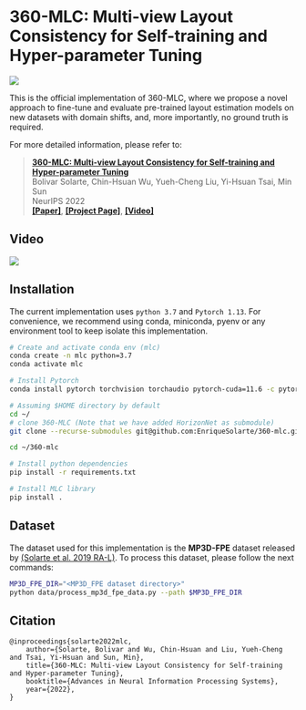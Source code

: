 # 360-MLC: Multi-view Layout Consistency for Self-training and Hyper-parameter Tuning

<!-- ![](https://enriquesolarte.github.io/360-mlc/img/teaser.svg) -->
![](https://user-images.githubusercontent.com/67839539/205412513-39495ba4-2bf6-47d6-90c8-e948fb22576a.png)

This is the official implementation of 360-MLC, where we propose a novel approach to fine-tune and evaluate pre-trained layout estimation models on new datasets with domain shifts, and, more importantly, no ground truth is required.

For more detailed information, please refer to:
> [**360-MLC: Multi-view Layout Consistency for Self-training and Hyper-parameter Tuning**](https://arxiv.org/abs/2210.12935)          
> Bolivar Solarte, Chin-Hsuan Wu, Yueh-Cheng Liu, Yi-Hsuan Tsai, Min Sun       
> NeurIPS 2022            
> [**[Paper]**](https://arxiv.org/abs/2210.12935), [**[Project Page]**](https://enriquesolarte.github.io/360-mlc/), [**[Video]**](https://youtu.be/x4Vt32egsdU) 

## Video
[![](https://user-images.githubusercontent.com/67839539/205503534-5ea1152e-c855-4b1a-90a0-277bb2731815.png)](https://youtu.be/x4Vt32egsdU)

## Installation 

The current implementation uses `python 3.7` and `Pytorch 1.13`. For convenience, we recommend using conda, miniconda, pyenv or any environment tool to keep isolate this implementation. 

```sh
# Create and activate conda env (mlc) 
conda create -n mlc python=3.7 
conda activate mlc 

# Install Pytorch
conda install pytorch torchvision torchaudio pytorch-cuda=11.6 -c pytorch -c nvidia

# Assuming $HOME directory by default
cd ~/
# clone 360-MLC (Note that we have added HorizonNet as submodule)
git clone --recurse-submodules git@github.com:EnriqueSolarte/360-mlc.git

cd ~/360-mlc

# Install python dependencies
pip install -r requirements.txt

# Install MLC library
pip install .
```

## Dataset

The dataset used for this implementation is the **MP3D-FPE** dataset released by [(Solarte et al. 2019 RA-L)](https://enriquesolarte.github.io/360-dfpe/). 
To process this dataset, please follow the next commands:

```sh 
MP3D_FPE_DIR="<MP3D_FPE dataset directory>"
python data/process_mp3d_fpe_data.py --path $MP3D_FPE_DIR

```





## Citation
> 
    @inproceedings{solarte2022mlc,
        author={Solarte, Bolivar and Wu, Chin-Hsuan and Liu, Yueh-Cheng and Tsai, Yi-Hsuan and Sun, Min},
        title={360-MLC: Multi-view Layout Consistency for Self-training and Hyper-parameter Tuning},
        booktitle={Advances in Neural Information Processing Systems},
        year={2022},
    }